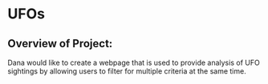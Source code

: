 # UFOs
## Overview of Project:
Dana would like to create a webpage that is used to provide analysis of UFO sightings by allowing users to filter for multiple criteria at the same time.
